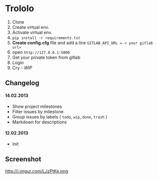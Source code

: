 # Trololo

1. Clone
2. Create virtual env.
3. Activate virtual env.
4. `pip install -r requirements.txt`
5. **Create config.cfg** file and add a line `GITLAB_API_URL = < your gitlab url>`
6. open `http://127.0.0.1:5000`
7. Get your private token from gitlab
8. Login
9. Cry - _WIP_

## Changelog

#### 14.02.2013

 * Show project milestones
 * Filter issues by milestone
 * Group issues by labels ( `todo`, `wip`, `done`, `trash` )
 * Markdown for descriptions

#### 12.02.2013

 * Init

## Screenshot

http://i.imgur.com/LJzPtKe.png
